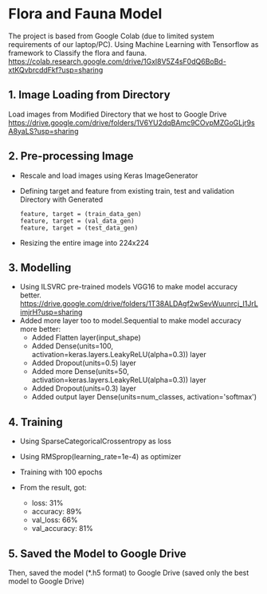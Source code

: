 # Flora and Fauna Model
The project is based from Google Colab (due to limited system requirements of our laptop/PC). Using Machine Learning with Tensorflow as framework to Classify the flora and fauna.
      https://colab.research.google.com/drive/1Gxl8V5Z4sF0dQ6BoBd-xtKQvbrcddFkf?usp=sharing
## 1. Image Loading from Directory
Load images from Modified Directory that we host to Google Drive
      https://drive.google.com/drive/folders/1V6YU2dqBAmc9COvpMZGoGLjr9sA8yaLS?usp=sharing

## 2. Pre-processing Image
- Rescale and load images using Keras ImageGenerator

* Defining target and feature from existing train, test and validation Directory with Generated
      
      feature, target = (train_data_gen)
      feature, target = (val_data_gen)
      feature, target = (test_data_gen)
      
+ Resizing the entire image into 224x224 

## 3. Modelling
- Using ILSVRC pre-trained models VGG16 to make model accuracy better.
      https://drive.google.com/drive/folders/1T38ALDAgf2wSevWuunrcj_I1JrLimjrH?usp=sharing
- Added more layer too to model.Sequential to make model accuracy more better:
    * Added Flatten layer(input_shape)
    * Added Dense(units=100, activation=keras.layers.LeakyReLU(alpha=0.3)) layer
    * Added Dropout(units=0.5) layer
    * Added more Dense(units=50, activation=keras.layers.LeakyReLU(alpha=0.3)) layer
    * Added Dropout(units=0.3) layer
    * Added output layer Dense(units=num_classes, activation='softmax')

## 4. Training
- Using SparseCategoricalCrossentropy as loss
- Using RMSprop(learning_rate=1e-4) as optimizer
- Training with 100 epochs
- From the result, got:

  - loss: 31%
  - accuracy: 89%
  - val_loss: 66%
  - val_accuracy: 81%

## 5. Saved the Model to Google Drive
Then, saved the model (*.h5 format) to Google Drive (saved only the best model to Google Drive)
